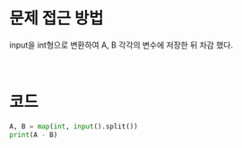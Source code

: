 # 문제 접근 방법
input을 int형으로 변환하여 A, B 각각의 변수에 저장한 뒤 차감 했다. 

<br>

# 코드
```python
A, B = map(int, input().split())
print(A - B)
```